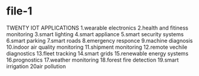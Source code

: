 # file-1
TWENTY IOT APPLICATIONS
1.wearable electronics
2.health and fitiness monitoring
3.smart lighting
4.smart appliance
5.smart security systems
6.smart parking
7.smart roads
8.emergency responce
9.machine diagnosis
10.indoor air quality monitoring
11.shipment monitoring
12.remote vechile diagnostics
13.fleet tracking
14.smart grids
15.renewable energy systems
16.prognostics
17.weather monitoring
18.forest fire detection
19.smart irrigation
20air pollution
